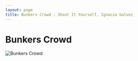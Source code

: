 ```yaml
---
layout: page
title: Bunkers Crowd : Shoot It Yourself, Ignacio Galvez
---
```


# Bunkers Crowd

![Bunkers Crowd](http://assets.farmhouse.co/publishing/1-shoot-it-yourself/images/bunkers-crowd-1.jpg)
